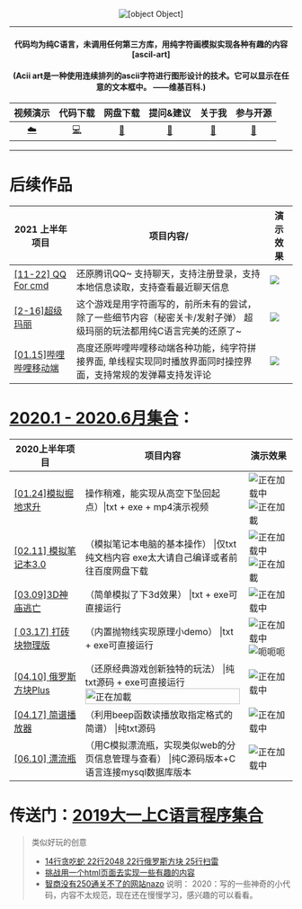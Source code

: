 
<div align="center">
  
  ![[object Object]](https://socialify.git.ci/404name/winter/image?description=1&descriptionEditable=C%E8%AF%AD%E8%A8%80%E5%AD%97%E7%AC%A6%E6%A8%A1%E6%8B%9F%E3%80%90%E8%B6%85%E7%BA%A7%E7%8E%9B%E4%B8%BD%E3%80%91%E3%80%90%E4%BF%84%E7%BD%97%E6%96%AF%E6%96%B9%E5%9D%97%E3%80%91%E3%80%90%E5%93%94%E5%93%A9%E5%93%94%E5%93%A9%E7%A7%BB%E5%8A%A8%E7%AB%AF%E3%80%91%E3%80%90%E7%AC%94%E8%AE%B0%E6%9C%AC%E7%94%B5%E8%84%91%E3%80%91%EF%BC%9B%E5%A4%A7%E4%B8%80%E5%AF%92%E5%81%87%E4%B8%AA%E4%BA%BA%E4%BD%9C%E5%93%81%E9%9B%86-%5B%E5%96%9C%E6%AC%A2%E7%9A%84%E8%AF%9D%E5%8F%AF%E4%BB%A5%E7%82%B9%E4%B8%AAstar%E5%96%94%F0%9F%98%9D%5D&font=Rokkitt&forks=1&issues=1&language=1&owner=1&pattern=Circuit%20Board&stargazers=1&theme=Dark)
  
 ---
<h4 align="center">代码均为纯C语言，未调用任何第三方库，用纯字符画模拟实现各种有趣的内容[ascil-art]</h4>
  <h4 align="center">(Acii art是一种使用连续排列的ascii字符进行图形设计的技术。它可以显示在任意的文本框中。 ——维基百科.)</h4>
  
|视频演示|代码下载|网盘下载|提问&建议| 关于我 |参与开源 |
| :---------------------------------------------------------------------------------------: | :----------------------------------------------------------------------------: | :-------------------------------------------------------------------: | :----------------------------------------------------------------------------: | :----------------------------------------------------------: | :----------------------------------------------:  |
| [☁️](https://space.bilibili.com/29209613/channel/collectiondetail?sid=68276) | [💻](./Lv2提交测试) | [💾](https://pan.baidu.com/s/18jpyOxNvcGG7tfqEALL0lQ?pwd=vinz) | [🎨](https://github.com/404name/winter/issues/new?title=%E7%BB%99%E5%87%BA%E4%BD%A0%E7%9A%84%E5%BB%BA%E8%AE%AE/%E9%97%AE%E9%A2%98) | [🔧](https://www.yuque.com/404name) | [🐍](https://github.com/404name/winter/fork) | 

</div>



---

# 后续作品

2021 上半年项目                                                                                                                        | 项目内容/                                                          | 演示效果                                                                                                        |
| --------------------------------------------------------------------------------------------------------------------------------- | ------------------------------------------------------------- | ----------------------------------------------------------------------------------------------------------- |
|[ [11-22] QQ For cmd ](https://www.bilibili.com/video/BV1Mf4y1M7EK)                                                                                                                      | 还原腾讯QQ~ 支持聊天，支持注册登录，支持本地信息读取，支持查看最近聊天信息| ![](https://cdn.nlark.com/yuque/0/2021/gif/21375831/1637585343032-06cbc507-a4c3-4689-858f-b2cd7c64772b.gif) |
|[ [2-16]超级玛丽 ](https://www.bilibili.com/video/BV1EX4y157n2?spm_id_from=333.999.0.0)                                                                                                                      | 这个游戏是用字符画写的，前所未有的尝试，除了一些细节内容（秘密关卡/发射子弹） 超级玛丽的玩法都用纯C语言完美的还原了~ | ![](https://img-blog.csdnimg.cn/img_convert/00cfea100193665815e3abbb2f6fe012.gif) |
| [[01.15]哔哩哔哩移动端](https://www.bilibili.com/video/BV1s54y1s7xE?spm_id_from=333.999.0.0F) | 高度还原哔哩哔哩移动端各种功能，纯字符拼接界面, 单线程实现同时播放界面同时操控界面，支持常规的发弹幕支持发评论                                       | ![](https://img-blog.csdnimg.cn/img_convert/40124b9e7f9bac0ee16f31801fdb1247.gif)


# [2020.1 - 2020.6月集合](https://github.com/404name/winter)：

| 2020上半年项目         | 项目内容                                                     | 演示效果 |
| ---------------------- | ------------------------------------------------------------ | -------- |
| [\[01.24\]模拟掘地求升](https://github.com/404name/winter/tree/master/%E6%8E%98%E5%9C%B0%E6%B1%82%E5%8D%87)    | 操作稍难，能实现从高空下坠回起点）\|txt + exe + mp4演示视频   |      ![正在加载中 ](https://img-blog.csdnimg.cn/20201214110151201.png?x-oss-process=image/watermark,type_ZmFuZ3poZW5naGVpdGk,shadow_10,text_aHR0cHM6Ly9ibG9nLmNzZG4ubmV0L3dlaXhpbl80NTU5MDg3Mg==,size_16,color_FFFFFF,t_70#pic_center) ![正在加載](https://img-blog.csdnimg.cn/2021010419423685.gif)  |
| [\[02.11\] 模拟笔记本3.0](https://github.com/404name/winter/tree/master/%E6%A8%A1%E6%8B%9F%E7%AC%94%E8%AE%B0%E6%9C%AC)  | （模拟笔记本电脑的基本操作） \|仅txt纯文档内容 exe太大请自己编译或者前往百度网盘下载|    ![正在加载中 ](https://img-blog.csdnimg.cn/20201214110222194.png?x-oss-process=image/watermark,type_ZmFuZ3poZW5naGVpdGk,shadow_10,text_aHR0cHM6Ly9ibG9nLmNzZG4ubmV0L3dlaXhpbl80NTU5MDg3Mg==,size_16,color_FFFFFF,t_70#pic_center)   ![正在加載](https://img-blog.csdnimg.cn/2021010419443540.gif)    |
| [\[03.09\]3D神庙逃亡](https://github.com/404name/winter/tree/master/%E7%A5%9E%E5%BA%99%E9%80%83%E4%BA%A1)      | （简单模拟了下3d效果） \|txt + exe可直接运行                 |   ![正在加载中 ](https://img-blog.csdnimg.cn/20201214110346959.png?x-oss-process=image/watermark,type_ZmFuZ3poZW5naGVpdGk,shadow_10,text_aHR0cHM6Ly9ibG9nLmNzZG4ubmV0L3dlaXhpbl80NTU5MDg3Mg==,size_16,color_FFFFFF,t_70#pic_center)       |
| [\[ 03.17\] 打砖块物理版](https://github.com/404name/winter/tree/master/%E6%89%93%E7%A0%96%E5%9D%97%E7%89%A9%E7%90%86%E7%89%88)  | （内置抛物线实现原理小demo） \|txt + exe可直接运行         |    ![正在加载中 ](https://img-blog.csdnimg.cn/20201214110013644.png?x-oss-process=image/watermark,type_ZmFuZ3poZW5naGVpdGk,shadow_10,text_aHR0cHM6Ly9ibG9nLmNzZG4ubmV0L3dlaXhpbl80NTU5MDg3Mg==,size_16,color_FFFFFF,t_70)    <img src="https://img-blog.csdnimg.cn/20210104194815314.gif#pic_center" alt="呃呃呃"  />    |
| [\[04.10\] 俄罗斯方块Plus](https://github.com/404name/winter/tree/master/%E4%BF%84%E7%BD%97%E6%96%AF%E6%96%B9%E5%9D%97Plus) | （还原经典游戏创新独特的玩法） \|纯txt源码 + exe可直接运行 <img src="https://img-blog.csdnimg.cn/2021010419485471.gif" alt="正在加載" style="width: 100%;float:left" />   |     <img src="https://img-blog.csdnimg.cn/20201214110013607.png?x-oss-process=image/watermark,type_ZmFuZ3poZW5naGVpdGk,shadow_10,text_aHR0cHM6Ly9ibG9nLmNzZG4ubmV0L3dlaXhpbl80NTU5MDg3Mg==,size_16,color_FFFFFF,t_70" alt="正在加载中 "  />   |
| [\[04.17\] 简谱播放器](https://github.com/404name/winter/tree/master/%E7%AE%80%E8%B0%B1%E6%92%AD%E6%94%BE%E5%99%A8/C%E9%9F%B3%E4%B9%90%E9%9F%B3%E4%B9%90)     | （利用beep函数读播放取指定格式的简谱） \|纯txt源码           |          ![正在加载中 ](https://img-blog.csdnimg.cn/20201214110553107.png?x-oss-process=image/watermark,type_ZmFuZ3poZW5naGVpdGk,shadow_10,text_aHR0cHM6Ly9ibG9nLmNzZG4ubmV0L3dlaXhpbl80NTU5MDg3Mg==,size_16,color_FFFFFF,t_70#pic_center)|
| [\[06.10\] 漂流瓶](https://github.com/404name/winter/tree/master/%E6%BC%82%E6%B5%81%E7%93%B6)         | （用C模拟漂流瓶，实现类似web的分页信息管理与查看） \|纯C源码版本+C语言连接mysql数据库版本 |      ![正在加载中 ](https://img-blog.csdnimg.cn/20201214110013650.png?x-oss-process=image/watermark,type_ZmFuZ3poZW5naGVpdGk,shadow_10,text_aHR0cHM6Ly9ibG9nLmNzZG4ubmV0L3dlaXhpbl80NTU5MDg3Mg==,size_16,color_FFFFFF,t_70)    |

# 传送门：[2019大一上C语言程序集合](https://github.com/404name/C-game)


> 类似好玩的创意
> - [14行贪吃蛇 22行2048 22行俄罗斯方块 25行扫雷](https://github.com/RainbowRoad1/Cgame)
> - [挑战用一个html页面去实现一些有趣的内容](https://onehtmlpagechallenge.com/)
> - [智商没有250通关不了的网站nazo](https://nazo.one-story.cn/)
说明：
2020：写的一些神奇的小代码，内容不太规范，现在还在慢慢学习，感兴趣的可以看看。

